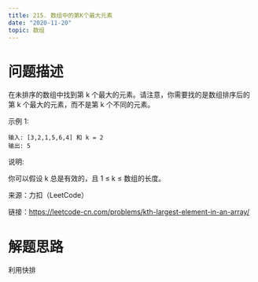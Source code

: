 ```yaml
---
title: 215. 数组中的第K个最大元素
date: "2020-11-20"
topic: 数组
---
```


# 问题描述 

在未排序的数组中找到第 k 个最大的元素。请注意，你需要找的是数组排序后的第 k 个最大的元素，而不是第 k 个不同的元素。

示例 1:

```
输入: [3,2,1,5,6,4] 和 k = 2
输出: 5
```

说明:

你可以假设 k 总是有效的，且 1 ≤ k ≤ 数组的长度。

来源：力扣（LeetCode）

链接：https://leetcode-cn.com/problems/kth-largest-element-in-an-array/


# 解题思路

利用快排


